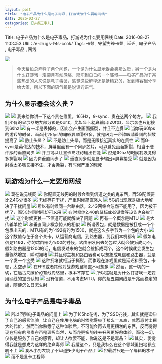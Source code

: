 ```yaml
---
layout: post
title: "电子产品为什么是电子毒品，打游戏为什么要用网线"
date: 2025-03-27
categories: [讲点正事儿]
---
```


Title: 电子产品为什么是电子毒品，打游戏为什么要用网线
Date: 2016-08-27 11:04:53
URL: /e-drugs-lets-cook/
Tags: 卡顿 , 守望先锋卡顿 , 延迟 , 电子产品 , 电子毒品 , 网线

![](http://img.weimao.me/2019-05-21-030036.png)


> 今天给鱼总解释了两个问题，一个是为什么显示器会卖那么贵，另一个是为什么打游戏一定要用有线网络，延伸到自己的一个感慨——电子产品对于某些热爱的人来说是电子毒品，感觉这些解释还是挺精彩的，发到博客里分享给大家，所以下面的语气都是说话的语气。

## 为什么显示器会这么贵？

![](http://img.weimao.me/2019-05-21-030117.png) ![](http://img.weimao.me/2019-05-21-030119.png) 我来给你讲一下这个贵在哪里，165Hz，G-sync，贵在这两个地方。 ![](http://img.weimao.me/2019-05-21-030119.png) 我们所有的显示器绝大部分都是60hz，比如显卡就算输出120fps，显示器也只能接到60hz ![](http://img.weimao.me/2019-05-21-030119.png) 有一半是丢掉的，因此会产生画面撕裂，并且不连贯 ![](http://img.weimao.me/2019-05-21-030119.png) 当你玩60fps的游戏的时候，画面比25fps的电影要顺滑很多，就是因为一秒钟眼睛看到的帧数提高了 ![](http://img.weimao.me/2019-05-21-030127.png) 防止头晕？ ![](http://img.weimao.me/2019-05-21-030119.png) 不是防止头晕，而是无限接近真实的连贯性 ![](http://img.weimao.me/2019-05-21-030119.png) 而G-sync是英伟达的技术，屏幕里面有一个同步芯片，可以避免画面撕裂，相当于硬件版的垂直同步 ![](http://img.weimao.me/2019-05-21-030119.png) 并且可以让显卡专注的输出性能 ![](http://img.weimao.me/2019-05-21-030127.png) 但是60hz的时候我没觉得多撕裂啊 ![](http://img.weimao.me/2019-05-21-030119.png) 因为你垂直同步了 ![](http://img.weimao.me/2019-05-21-030119.png) 垂直同步就是显卡输出=屏幕接受 ![](http://img.weimao.me/2019-05-21-030119.png) 就是因为射得太多嘴又接不住，才会撕裂，有时候严重的想死

## 玩游戏为什么一定要用网线

![](http://img.weimao.me/2019-05-21-030119.png) 现在说无线网 ![](http://img.weimao.me/2019-05-21-030119.png) 你配置无线网的时候会看到信道之类的鬼东西，而5G配置要比2.4G少很多 ![](http://img.weimao.me/2019-05-21-030119.png) 无线存在干扰，严重时候简直感人 ![](http://img.weimao.me/2019-05-21-030119.png) 5G的出现就是极大地解决了干扰问题 ![](http://img.weimao.me/2019-05-21-030119.png) 所以有时候同一台路由器，2.4G网络会忽然不能用了，因为被干扰了，而5G的同时间却可以用 ![](http://img.weimao.me/2019-05-21-030119.png) 有时候你2.4G的鼠标或者键盘等设备也会被干扰 ![](http://img.weimao.me/2019-05-21-030119.png) 这个时候更换一下信道可能就解决了问题 ![](http://img.weimao.me/2019-05-21-030119.png) 再有一个概念是MTU ![](http://img.weimao.me/2019-05-21-030119.png) 最大传输单位 ![](http://img.weimao.me/2019-05-21-030119.png) 和垂直同步概念惊人的相似 ![](http://img.weimao.me/2019-05-21-030119.png) 所谓丢包，就是数据是被打成一个个包发出去的，MTU有的为1492有的为1500，就是这么多字节为一个包的大小 ![](http://img.weimao.me/2019-05-21-030119.png) 这个数值存在于各个关卡，从运营商电信，到路由器，到我们本机都有 ![](http://img.weimao.me/2019-05-21-030119.png) 假如电信是1492，你的路由器为1500的时候，路由器发出去的包过大就会被拆成两个，假如路由器是1200的话，电信发过来的包就会被拆成两个，这个时候就会发生包量骤然增加，瞬时拥堵 ![](http://img.weimao.me/2019-05-21-030119.png) 并且你主机和路由器也可以想象成电信和路由器，就是一个发一个接受 ![](http://img.weimao.me/2019-05-21-030119.png) 这种拥堵就相当于撕裂，而体现在游戏里就是延迟和丢包，卡顿，太空步 ![](http://img.weimao.me/2019-05-21-030119.png) 在FPS或者其他对战游戏里简直不可想象 ![](http://img.weimao.me/2019-05-21-030119.png) 然而，这一切的一切，在远古又廉价的有线网络里，根本不存在 ![](http://img.weimao.me/2019-05-21-030119.png) 所以这就是为什么打游戏一定要用网线的宝贵认知 ![](http://img.weimao.me/2019-05-21-030119.png) 没有信道，不用考虑MTU，你的超五类网线是千兆而稳定的逼，随便怎么日怎么射

## 为什么电子产品是电子毒品

![](http://img.weimao.me/2019-05-21-030119.png) 所以回到电子毒品的问题上 ![](http://img.weimao.me/2019-05-21-030119.png) 为了165hz花钱，为了SSD花钱，其实就是延伸了自己的感官体验，让自己在使用电脑的时候觉得爽了那么一点点，就愿意付出巨大的代价，然而当你熟悉了这种体验后，不可能会再去用更糟糕的东西，反而觉得现在拥有的昂贵东西是理所当然，从而花更多的钱去升级更好的体验，而这一切，仅仅是服务了自己的感官，却让人欲罢不能，你说这是不是毒品？ ![](http://img.weimao.me/2019-05-21-030119.png) 其实，我觉得我就是想成为这样的绝命毒师 ![](http://img.weimao.me/2019-05-21-030119.png) 我爱这个，只是我特么在这个领域里扫地都应聘不上 ![](http://img.weimao.me/2019-05-21-030119.png) 我从小到大烧了不知道多少电子产品了 ![](http://img.weimao.me/2019-05-21-030119.png) 但最后只是一个编辑的水平 ![](http://img.weimao.me/2019-05-21-030119.png) 而不是显卡工程师